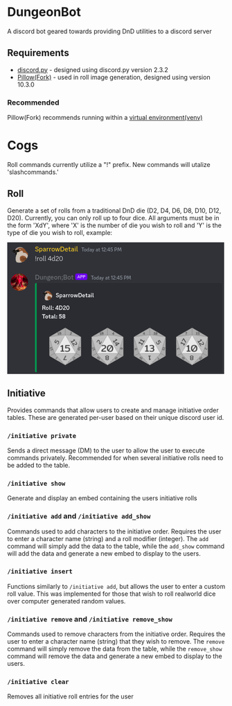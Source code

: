 # DungeonBot
A discord bot geared towards providing DnD utilities to a discord server

## Requirements
- [discord.py](https://discordpy.readthedocs.io/en/stable/intro.html) - designed using discord.py version 2.3.2
- [Pillow(Fork)](https://pillow.readthedocs.io/en/stable/installation.html) - used in roll image generation, designed using version 10.3.0

### Recommended
Pillow(Fork) recommends running within a [virtual environment(venv)](https://docs.python.org/3/library/venv.html)

# Cogs
Roll commands currently utilize a "!" prefix. New commands will utalize 'slashcommands.'

## Roll
Generate a set of rolls from a traditional DnD die (D2, D4, D6, D8, D10, D12, D20). Currently, you can only roll up to four dice.
All arguments must be in the form 'XdY', where 'X' is the number of die you wish to roll and 'Y' is the type of die you wish to roll, example:

![RollImage](.readme/roll_sample.png)

## Initiative
Provides commands that allow users to create and manage initiative order tables. These are generated per-user based on their unique discord user
id.

### `/initiative private`
Sends a direct message (DM) to the user to allow the user to execute commands privately. Recommended for when several initiative rolls need to be added to
the table.

### `/initiative show`
Generate and display an embed containing the users initiative rolls

### `/initiative add` and `/initiative add_show`
Commands used to add characters to the initiative order. Requires the user to enter a character name (string) and a roll modifier (integer). The `add`
command will simply add the data to the table, while the `add_show` command will add the data and generate a new embed to display to the users.

### `/initiative insert`
Functions similarly to `/initiative add`, but allows the user to enter a custom roll value. This was implemented for those that wish to roll realworld
dice over computer generated random values.

### `/initiative remove` and `/initiative remove_show`
Commands used to remove characters from the initiative order. Requires the user to enter a character name (string) that they wish to remove. The `remove`
command will simply remove the data from the table, while the `remove_show` command will remove the data and generate a new embed to display to the users.

### `/initiative clear`
Removes all initiative roll entries for the user
